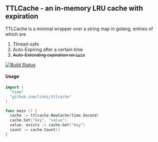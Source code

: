 ## TTLCache - an in-memory LRU cache with expiration

TTLCache is a minimal wrapper over a string map in golang, entries of which are

1. Thread-safe
2. Auto-Expiring after a certain time
3. ~~Auto-Extending expiration on `Get`s~~

[![Build Status](https://travis-ci.org/linki/ttlcache.svg)](https://travis-ci.org/linki/ttlcache)

#### Usage
```go
import (
  "time"
  "github.com/linki/ttlcache"
)

func main () {
  cache := ttlcache.NewCache(time.Second)
  cache.Set("key", "value")
  value, exists := cache.Get("key")
  count := cache.Count()
}
```